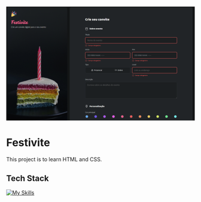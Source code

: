 <p align="center">
  <img src="assets/image.png" alt="Project Name">
</p>

# Festivite
This project is to learn HTML and CSS.

## Tech Stack
[![My Skills](https://skillicons.dev/icons?i=html,css)](https://skillicons.dev)
